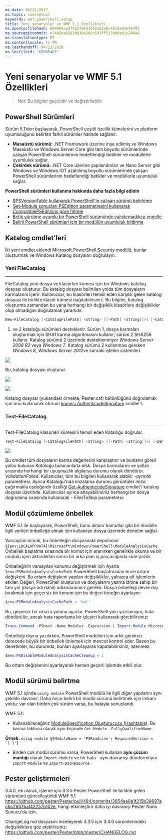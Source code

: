 ```yaml
---
ms.date: 06/12/2017
ms.topic: conceptual
keywords: wmf,powershell,setup
title: Yeni senaryolar ve WMF 5.1 Özellikleri
ms.openlocfilehash: b00069aad7422f86d1462a62a6c4bc8a91e46705
ms.sourcegitcommit: e7445ba8203da304286c591ff513900ad1c244a4
ms.translationtype: MT
ms.contentlocale: tr-TR
ms.lasthandoff: 04/23/2019
ms.locfileid: "62085467"
---
```

# <a name="new-scenarios-and-features-in-wmf-51"></a>Yeni senaryolar ve WMF 5.1 Özellikleri

> Not: Bu bilgiler geçicidir ve değiştirilebilir.

## <a name="powershell-editions"></a>PowerShell Sürümleri

Sürüm 5.1’den başlayarak, PowerShell çeşitli özellik kümelerini ve platform uyumluluğunu belirten farklı sürümler halinde sağlanır.

- **Masaüstü sürümü:** .NET Framework üzerine inşa edilmiş ve Windows Masaüstü ve Windows Server Core gibi tam boyutlu sürümlerinde çalışan PowerShell sürümlerinin hedeflendiği betikler ve modüllerle uyumluluk sağlar.
- **Çekirdek sürümü:** .NET Core üzerine yapılandırılan ve Nano Server gibi Windows ve Windows IOT azaltılmış boyutlu sürümlerinde çalışan PowerShell sürümlerinin hedeflendiği betikler ve modüllerle uyumluluk sağlar.

**PowerShell sürümleri kullanma hakkında daha fazla bilgi edinin**

- [$PSVersionTable kullanarak PowerShell'in çalışan sürümü belirleme](/powershell/module/microsoft.powershell.core/about/about_automatic_variables)
- [Get-Module sonuçları PSEdition parametresini kullanarak CompatiblePSEditions göre filtrele](/powershell/module/microsoft.powershell.core/get-module)
- [Betik yürütme uyumlu bir PowerShell sürümünde çalıştırmadıkça engelle](/powershell/gallery/concepts/script-psedition-support)
- [Belirli PowerShell sürümleri için bir modülün uyumluluk bildirme](/powershell/gallery/concepts/module-psedition-support)

## <a name="catalog-cmdlets"></a>Katalog cmdlet'leri

İki yeni cmdlet eklendi [Microsoft.PowerShell.Security](/powershell/module/microsoft.powershell.security) modülü; bunlar oluşturmak ve Windows Katalog dosyaları doğrulayın.

### <a name="new-filecatalog"></a>Yeni FileCatalog
--------------------------------

FileCatalog yeni dosya ve klasörleri kümesi için bir Windows katalog dosyası oluşturur.
Bu katalog dosyası belirtilen yolda tüm dosyaların karmalarını içerir.
Kullanıcılar, bu klasörleri temsil eden karşılık gelen katalog dosyası ile birlikte klasör kümesi dağıtabilirsiniz.
Bu bilgiler, katalog oluşturma zamandan bu yana herhangi bir değişiklik klasörlere değişiklikler olup olmadığını doğrulamak yararlıdır.

```powershell
New-FileCatalog [-CatalogFilePath] <string> [[-Path] <string[]>] [-CatalogVersion <int>] [-WhatIf] [-Confirm] [<CommonParameters>]
```

1. ve 2 kataloğu sürümleri desteklenir.
Sürüm 1, dosya karmaları oluşturmak için SHA1 karma algoritmasını kullanır; sürüm 2 SHA256 kullanır.
Katalog sürümü 2 üzerinde desteklenmiyor *Windows Server 2008 R2* veya *Windows 7*.
Katalog sürümü 2 kullanması gereken *Windows 8*, *Windows Server 2012*ve sonraki işletim sistemleri.

![](../images/NewFileCatalog.jpg)

Bu, katalog dosyası oluşturur.

![](../images/CatalogFile1.jpg)

![](../images/CatalogFile2.jpg)

Katalog dosyası (yukarıdaki örnekte, Pester.cat) bütünlüğünü doğrulamak için onu kullanarak oturum [kümesi AuthenticodeSignature](/powershell/module/Microsoft.PowerShell.Security/Set-AuthenticodeSignature) cmdlet'i.

### <a name="test-filecatalog"></a>Test-FileCatalog
--------------------------------

Test-FileCatalog klasörleri kümesini temsil eden Kataloğu doğrular.

```powershell
Test-FileCatalog [-CatalogFilePath] <string> [[-Path] <string[]>] [-Detailed] [-FilesToSkip <string[]>] [-WhatIf] [-Confirm] [<CommonParameters>]
```

![](../images/TestFileCatalog.jpg)

Bu cmdlet tüm dosyaların karma değerlerini karşılaştırır ve bunların göreli yollar bulunan *Kataloğu* bulunanlarla *disk*.
Dosya karmalarını ve yolları arasında herhangi bir uyuşmazlık algılarsa durumu olarak döndürür. *ValidationFailed*.
Kullanıcılar, tüm bu bilgileri kullanarak alabilir *-ayrıntılı* parametresi.
Ayrıca Kataloğu'nda imzalama durumu görüntüler *imza* çağırmakla eşdeğerdir özelliği [Get-AuthenticodeSignature](/powershell/module/Microsoft.PowerShell.Security/Get-AuthenticodeSignature) cmdlet'i katalog dosyası üzerinde.
Kullanıcılar ayrıca atlayabilirsiniz herhangi bir dosya doğrulama sırasında kullanarak *- FilesToSkip* parametresi.

## <a name="module-analysis-cache"></a>Modül çözümleme önbellek

WMF 5.1 ile başlayarak, PowerShell, bunu aktarır komutlar gibi bir modülle ilgili verileri önbelleğe almak için kullanılan dosya üzerinde denetim sağlar.

Varsayılan olarak, bu önbelleğin dosyasında depolanan `${env:LOCALAPPDATA}\Microsoft\Windows\PowerShell\ModuleAnalysisCache`.
Önbellek başlatma sırasında bir komut için aranırken genellikle okuma ve bir modülü içeri aktardıktan sonra bir arka plan iş parçacığında süre yazılır.

Önbelleğinin varsayılan konumu değiştirmek için Ayarla `$env:PSModuleAnalysisCachePath` PowerShell başlatmadan önce ortam değişkeni.
Bu ortam değişkeni yapılan değişiklikler, yalnızca alt işlemlerin etkiler.
Değeri, PowerShell oluşturun ve dosyalarını yazma iznine sahip bir tam yol (dosya adı dahil) adlandırmanız gerekir.
Dosya önbelleği devre dışı bırakmak için geçersiz bir konum için bu değeri örneğin ayarlayın:

```powershell
$env:PSModuleAnalysisCachePath = 'nul'
```

Bu, geçersiz bir cihaza yolunu ayarlar.
PowerShell yolu yazılamıyor, hata döndürülür, ancak hata raporlama bir izleyici kullanarak görebilirsiniz:

```powershell
Trace-Command -PSHost -Name Modules -Expression { Import-Module Microsoft.PowerShell.Management -Force }
```

Önbelleği dışına yazılırken, PowerShell modülleri için artık gereksiz derecede büyük bir önbellek önlemek için mevcut kontrol eder.
Bazen bu denetimler, bu durumda, bunları ayarlayarak kapatabilirsiniz, istenmez:

```powershell
$env:PSDisableModuleAnalysisCacheCleanup = 1
```

Bu ortam değişkenini ayarlayarak hemen geçerli işlemde etkili olur.

## <a name="specifying-module-version"></a>Modül sürümü belirtme

WMF 5.1 içinde `using module` PowerShell modülü ile ilgili diğer yapılarını aynı şekilde davranır.
Daha önce belirli bir modül sürümü belirtmek için imkanı yoktu; var olan birden çok sürüm varsa, bu hatayla sonuçlandı.

WMF 5.1:

- Kullanabileceğiniz [ModuleSpecification Oluşturucusu (Hashtable)](/dotnet/api/microsoft.powershell.commands.modulespecification.-ctor?view=powershellsdk-1.1.0#Microsoft_PowerShell_Commands_ModuleSpecification__ctor_System_Collections_Hashtable_).
Bu karma tablosu olarak aynı biçimde `Get-Module -FullyQualifiedName`.

**Örnek:** `using module @{ModuleName = 'PSReadLine'; RequiredVersion = '1.1'}`

- Birden çok modül sürümü varsa, PowerShell kullanan **aynı çözüm mantığı** olarak `Import-Module` ve bir hata--aynı davranışı döndürmüyor `Import-Module` ve `Import-DscResource`.

## <a name="improvements-to-pester"></a>Pester geliştirmeleri

3.4.0, ek olarak, işleme için 3.3.5 Pester PowerShell ile birlikte gelen sürümünü güncelleştirildi WMF 5.1 https://github.com/pester/Pester/pull/484/commits/3854ae8a1f215b39697ac6c2607baf42257b102e, hangi etkinleştirir daha iyi davranışı Pester Nano Sunucu'da için.

ChangeLog.md dosyasını inceleyerek 3.3.5 için 3.4.0 sürümlerindeki değişikliklere göz atabilirsiniz: https://github.com/pester/Pester/blob/master/CHANGELOG.md
